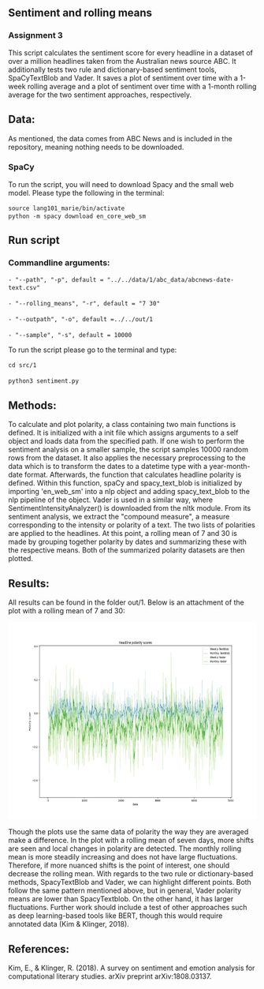 ## Sentiment and rolling means
### Assignment 3

This script calculates the sentiment score for every headline in a dataset of over a million headlines taken from the Australian news source ABC. It additionally tests two rule and dictionary-based sentiment tools, SpaCyTextBlob and Vader. It saves a plot of sentiment over time with a 1-week rolling average and a plot of sentiment over time with a 1-month rolling average for the two sentiment approaches, respectively.

## Data:
As mentioned, the data comes from ABC News and is included in the repository, meaning nothing needs to be downloaded.
### SpaCy
To run the script, you will need to download Spacy and the small web model. Please type the following in the terminal:

```
source lang101_marie/bin/activate
python -m spacy download en_core_web_sm
```
## Run script
### Commandline arguments:
```
- "--path", "-p", default = "../../data/1/abc_data/abcnews-date-text.csv"
    
- "--rolling_means", "-r", default = "7 30"
    
- "--outpath", "-o", default =../../out/1

- "--sample", "-s", default = 10000
```
To run the script please go to the terminal and type:

```
cd src/1

python3 sentiment.py

```

## Methods: 
To calculate and plot polarity, a class containing two main functions is defined. It is initialized with a init file which assigns arguments to a self object and loads data from the specified path. If one wish to perform the sentiment analysis on a smaller sample, the script samples 10000 random rows from the dataset. It also applies the necessary preprocessing to the data which is to transform the dates to a datetime type with a year-month-date format. Afterwards, the function that calculates headline polarity is defined. Within this function, spaCy and spacy_text_blob is initialized by importing 'en_web_sm' into a nlp object and adding spacy_text_blob to the nlp pipeline of the object. Vader is used in a similar way, where SentimentIntensityAnalyzer() is downloaded from the nltk module. From its sentiment analysis, we extract the "compound measure", a measure corresponding to the intensity or polarity of a text. The two lists of polarities are applied to the headlines. At this point, a rolling mean of 7 and 30 is made by grouping together polarity by dates and summarizing these with the respective means. Both of the summarized polarity datasets are then plotted.

## Results: 
All results can be found in the folder out/1. Below is an attachment of the plot with a rolling mean of 7 and 30:

<p align="left">
    <img src="../../out/1/polarity_plot.png" alt="Logo" width="600" height="400">
  </p>

Though the plots use the same data of polarity the way they are averaged make a difference. In the plot with a rolling mean of seven days, more shifts are seen and local changes in polarity are detected. The monthly rolling mean is more steadily increasing and does not have large fluctuations. Therefore, if more nuanced shifts is the point of interest, one should decrease the rolling mean. With regards to the two rule or dictionary-based methods, SpacyTextBlob and Vader, we can highlight different points. Both follow the same pattern mentioned above, but in general, Vader polarity means are lower than SpacyTextblob. On the other hand, it has larger fluctuations. Further work should include a test of other approaches such as deep
learning-based tools like BERT, though this would require annotated data (Kim & Klinger, 2018).

## References:

Kim, E., & Klinger, R. (2018). A survey on sentiment and emotion analysis for computational literary studies. arXiv preprint arXiv:1808.03137.
